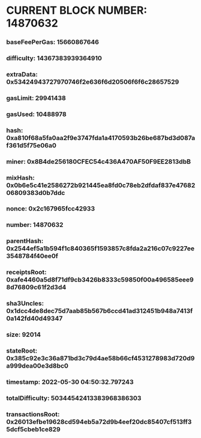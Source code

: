 # CURRENT BLOCK NUMBER: 14870632

### baseFeePerGas: 15660867646
### difficulty: 14367383939364910
### extraData: 0x53424943727970746f2e636f6d20506f6f6c28657529
### gasLimit: 29941438
### gasUsed: 10488978
### hash: 0xa810f68a5fa0aa2f9e3747fda1a4170593b26be687bd3d087af361d5f75e06a0
### miner: 0x8B4de256180CFEC54c436A470AF50F9EE2813dbB
### mixHash: 0x0b6e5c41e2586272b921445ea8fd0c78eb2dfdaf837e4768206809383d0b7ddc
### nonce: 0x2c167965fcc42933
### number: 14870632
### parentHash: 0x2544ef5a1b594f1c840365f1593857c8fda2a216c07c9227ee3548784f40ee0f
### receiptsRoot: 0xafe4460a5d8f71df9cb3426b8333c59850f00a496585eee98d76809c61f2d3d4
### sha3Uncles: 0x1dcc4de8dec75d7aab85b567b6ccd41ad312451b948a7413f0a142fd40d49347
### size: 92014
### stateRoot: 0x385c92e3c36a871bd3c79d4ae58b66cf4531278983d720d9a999dea00e3d8bc0
### timestamp: 2022-05-30 04:50:32.797243
### totalDifficulty: 50344542413383968386303
### transactionsRoot: 0x26013efbe19628cd594eb5a72d9b4eef20dc85407cf513ff35dcf5cbeb1ce829
